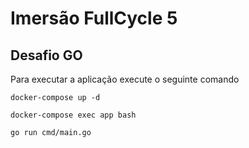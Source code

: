 # Imersão FullCycle 5

## Desafio GO

Para executar a aplicação execute o seguinte comando

```shell
docker-compose up -d

docker-compose exec app bash

go run cmd/main.go
```
